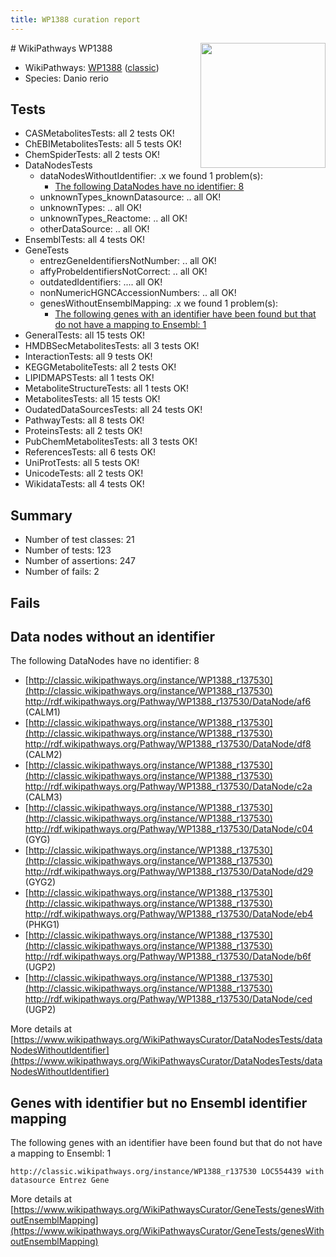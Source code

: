 ```yaml
---
title: WP1388 curation report
---
```


<img style="float: right; width: 200px" src="https://upload.wikimedia.org/wikipedia/commons/thumb/8/83/Wplogo_with_text_500.png/640px-Wplogo_with_text_500.png" />
# WikiPathways WP1388

* WikiPathways: [WP1388](https://wikipathways.org/pathways/WP1388) ([classic](https://classic.wikipathways.org/instance/WP1388))
* Species: Danio rerio
## Tests
* CASMetabolitesTests: all 2 tests OK!
* ChEBIMetabolitesTests: all 5 tests OK!
* ChemSpiderTests: all 2 tests OK!
* DataNodesTests
    * dataNodesWithoutIdentifier: .x we found 1 problem(s):
        * [The following DataNodes have no identifier: 8](#d2d32fa7)
    * unknownTypes_knownDatasource: .. all OK!
    * unknownTypes: .. all OK!
    * unknownTypes_Reactome: .. all OK!
    * otherDataSource: .. all OK!
* EnsemblTests: all 4 tests OK!
* GeneTests
    * entrezGeneIdentifiersNotNumber: .. all OK!
    * affyProbeIdentifiersNotCorrect: .. all OK!
    * outdatedIdentifiers: .... all OK!
    * nonNumericHGNCAccessionNumbers: .. all OK!
    * genesWithoutEnsemblMapping: .x we found 1 problem(s):
        * [The following genes with an identifier have been found but that do not have a mapping to Ensembl: 1](#40286d83)
* GeneralTests: all 15 tests OK!
* HMDBSecMetabolitesTests: all 3 tests OK!
* InteractionTests: all 9 tests OK!
* KEGGMetaboliteTests: all 2 tests OK!
* LIPIDMAPSTests: all 1 tests OK!
* MetaboliteStructureTests: all 1 tests OK!
* MetabolitesTests: all 15 tests OK!
* OudatedDataSourcesTests: all 24 tests OK!
* PathwayTests: all 8 tests OK!
* ProteinsTests: all 2 tests OK!
* PubChemMetabolitesTests: all 3 tests OK!
* ReferencesTests: all 6 tests OK!
* UniProtTests: all 5 tests OK!
* UnicodeTests: all 2 tests OK!
* WikidataTests: all 4 tests OK!


## Summary

* Number of test classes: 21
* Number of tests: 123
* Number of assertions: 247
* Number of fails: 2

## Fails

<a name="d2d32fa7" />

## Data nodes without an identifier

The following DataNodes have no identifier: 8

* [http://classic.wikipathways.org/instance/WP1388_r137530](http://classic.wikipathways.org/instance/WP1388_r137530) http://rdf.wikipathways.org/Pathway/WP1388_r137530/DataNode/af6 (CALM1)
* [http://classic.wikipathways.org/instance/WP1388_r137530](http://classic.wikipathways.org/instance/WP1388_r137530) http://rdf.wikipathways.org/Pathway/WP1388_r137530/DataNode/df8 (CALM2)
* [http://classic.wikipathways.org/instance/WP1388_r137530](http://classic.wikipathways.org/instance/WP1388_r137530) http://rdf.wikipathways.org/Pathway/WP1388_r137530/DataNode/c2a (CALM3)
* [http://classic.wikipathways.org/instance/WP1388_r137530](http://classic.wikipathways.org/instance/WP1388_r137530) http://rdf.wikipathways.org/Pathway/WP1388_r137530/DataNode/c04 (GYG)
* [http://classic.wikipathways.org/instance/WP1388_r137530](http://classic.wikipathways.org/instance/WP1388_r137530) http://rdf.wikipathways.org/Pathway/WP1388_r137530/DataNode/d29 (GYG2)
* [http://classic.wikipathways.org/instance/WP1388_r137530](http://classic.wikipathways.org/instance/WP1388_r137530) http://rdf.wikipathways.org/Pathway/WP1388_r137530/DataNode/eb4 (PHKG1)
* [http://classic.wikipathways.org/instance/WP1388_r137530](http://classic.wikipathways.org/instance/WP1388_r137530) http://rdf.wikipathways.org/Pathway/WP1388_r137530/DataNode/b6f (UGP2)
* [http://classic.wikipathways.org/instance/WP1388_r137530](http://classic.wikipathways.org/instance/WP1388_r137530) http://rdf.wikipathways.org/Pathway/WP1388_r137530/DataNode/ced (UGP2)


More details at [https://www.wikipathways.org/WikiPathwaysCurator/DataNodesTests/dataNodesWithoutIdentifier](https://www.wikipathways.org/WikiPathwaysCurator/DataNodesTests/dataNodesWithoutIdentifier)

<a name="40286d83" />

## Genes with identifier but no Ensembl identifier mapping

The following genes with an identifier have been found but that do not have a mapping to Ensembl: 1
```
http://classic.wikipathways.org/instance/WP1388_r137530 LOC554439 with datasource Entrez Gene
```

More details at [https://www.wikipathways.org/WikiPathwaysCurator/GeneTests/genesWithoutEnsemblMapping](https://www.wikipathways.org/WikiPathwaysCurator/GeneTests/genesWithoutEnsemblMapping)

